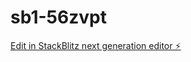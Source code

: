 # sb1-56zvpt

[Edit in StackBlitz next generation editor ⚡️](https://stackblitz.com/~/github.com/01tomoya21/sb1-56zvpt)